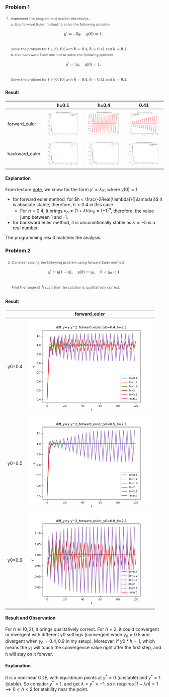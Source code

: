 ### Problem 1
<img src=_result/p1.png width="400" />

#### Result
|  | h=0.1 | h=0.4 | 0.41 |
| ---- | ---- | ---- | ---- |
| forward_euler | <img src="_result/diff_y=-5y_forward_euler_10.png" width="200"/> | <img src="_result/diff_y=-5y_forward_euler_40.png" width="200"/> | <img src="_result/diff_y=-5y_forward_euler_41.png" width="200"/> |
| backward_euler | <img src="_result/diff_y=-5y_backward_euler_10.png" width="200"/> | <img src="_result/diff_y=-5y_backward_euler_40.png" width="200"/> | <img src="_result/diff_y=-5y_backward_euler_41.png" width="200"/> |

#### Explanation
From lecture [note](https://hackmd.io/@teshenglin/SCMA30009_05#The-absolute-stability), we know for the form $y'=\lambda y$, where $y(0)=1$
- for forward euler method, for $h < \frac{-2Real(\lambda)}{|\lambda|}$ it is absolute stable, therefore, $h < 0.4$ in this case
    - For $h = 0.4$, it brings $u_n = (1+\lambda h)u_0 = (-1)^n$, therefore, the value jump between 1 and -1.
- for backward euler method, it is unconditionally stable as $\lambda = -5$ is a real number.

The programming result matches the analysis.

### Problem 2
<img src=_result/p2.png width="400" />

#### Result
|  | forward_euler |
| ---- | ---- |
| y0=0.4 | <img src="_result/diff_y=y-y^2_forward_euler_y0=0.4_210.png" width="400"/> |
| y0=0.5 | <img src="_result/diff_y=y-y^2_forward_euler_y0=0.5_210.png" width="400"/> |
| y0=0.9 | <img src="_result/diff_y=y-y^2_forward_euler_y0=0.9_210.png" width="400"/> |

#### Result and Observation
For $h \in (0, 2)$, it brings qualitatively correct.
For $h = 2$, it could convergent or divergent with different y0 settings (convergent when $y_0=0.5$ and divergent when $y_0=0.4, 0.9$ in my setup). Moreover, if $y0*h = 1$, which means the $y_1$ will touch the convergence value right after the first step, and it will stay on it forever.

#### Explanation
It is a nonlinear ODE, with equilibrium points at $y^{*} = 0$ (unstable) and $y^{*} = 1$ (stable).
So consider $y^{*} = 1$, and get $\lambda = y^{*} = -1$, so it requires $|1-\lambda h|<1 \implies 0 < h < 2$ for stability near the point.